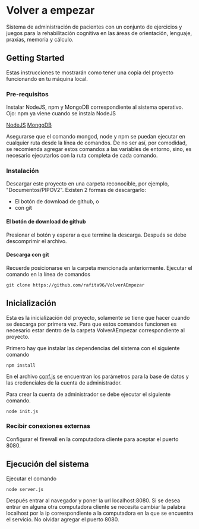 # Volver a empezar

Sistema de administración de pacientes con un conjunto de ejercicios y juegos para la rehabilitación cognitiva en las áreas de orientación, lenguaje, praxias, memoria y cálculo.

## Getting Started

Estas instrucciones te mostrarán como tener una copia del proyecto funcionando en tu máquina local.

### Pre-requisitos

Instalar NodeJS, npm y MongoDB correspondiente al sistema operativo.
Ojo: npm ya viene cuando se instala NodeJS

[NodeJS](https://nodejs.org/en/)
[MongoDB](https://www.mongodb.com/)

Asegurarse que el comando mongod, node y npm se puedan ejecutar en cualquier ruta desde la línea de comandos. De no ser así, por comodidad, se recomienda agregar estos comandos a las variables de entorno, sino, es necesario ejecutarlos con la ruta completa de cada comando.

### Instalación

Descargar este proyecto en una carpeta reconocible, por ejemplo, "Documentos/PIPOV2".
Existen 2 formas de descargarlo:

- El botón de download de github, o
- con git

#### El botón de download de github

Presionar el botón y esperar a que termine la descarga. Después se debe descomprimir el archivo.

#### Descarga con git

Recuerde posicionarse en la carpeta mencionada anteriormente. Ejecutar el comando en la línea de comandos

```
git clone https://github.com/rafita96/VolverAEmpezar
```

## Inicialización
Esta es la inicialización del proyecto, solamente se tiene que hacer cuando se descarga por primera vez. 
Para que estos comandos funcionen es necesario estar dentro de la carpeta VolverAEmpezar correspondiente al proyecto.

Primero hay que instalar las dependencias del sistema con el siguiente comando
```
npm install
```

En el archivo [conf.js](/src/conf.js) se encuentran los parámetros para la base de datos y las credenciales de la cuenta de administrador.

Para crear la cuenta de administrador se debe ejecutar el siguiente comando.

```
node init.js
```

### Recibir conexiones externas
Configurar el firewall en la computadora cliente para aceptar el puerto 8080.

## Ejecución del sistema

Ejecutar el comando
```
node server.js
```

Después entrar al navegador y poner la url localhost:8080.
Si se desea entrar en alguna otra computadora cliente se necesita cambiar la palabra localhost por la ip correspondiente a la computadora en la que se encuentra el servicio. No olvidar agregar el puerto 8080.
